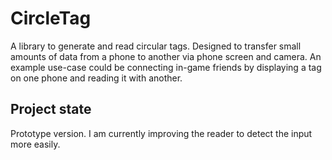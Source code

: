 # CircleTag
A library to generate and read circular tags. Designed to transfer small amounts of data from a phone to another via phone screen and camera. An example use-case could be connecting in-game friends by displaying a tag on one phone and reading it with another.
## Project state
Prototype version. I am currently improving the reader to detect the input more easily.
